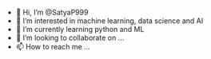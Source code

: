- 👋 Hi, I’m @SatyaP999
- 👀 I’m interested in machine learning, data science and AI
- 🌱 I’m currently learning python and ML
- 💞️ I’m looking to collaborate on ...
- 📫 How to reach me ...

<!---
SatyaP999/SatyaP999 is a ✨ special ✨ repository because its `README.md` (this file) appears on your GitHub profile.
You can click the Preview link to take a look at your changes.
--->
